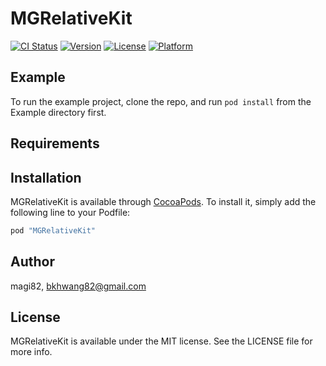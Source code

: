 # MGRelativeKit

[![CI Status](http://img.shields.io/travis/magi82/MGRelativeKit.svg?style=flat)](https://travis-ci.org/magi82/MGRelativeKit)
[![Version](https://img.shields.io/cocoapods/v/MGRelativeKit.svg?style=flat)](http://cocoapods.org/pods/MGRelativeKit)
[![License](https://img.shields.io/cocoapods/l/MGRelativeKit.svg?style=flat)](http://cocoapods.org/pods/MGRelativeKit)
[![Platform](https://img.shields.io/cocoapods/p/MGRelativeKit.svg?style=flat)](http://cocoapods.org/pods/MGRelativeKit)

## Example

To run the example project, clone the repo, and run `pod install` from the Example directory first.

## Requirements

## Installation

MGRelativeKit is available through [CocoaPods](http://cocoapods.org). To install
it, simply add the following line to your Podfile:

```ruby
pod "MGRelativeKit"
```

## Author

magi82, bkhwang82@gmail.com

## License

MGRelativeKit is available under the MIT license. See the LICENSE file for more info.
